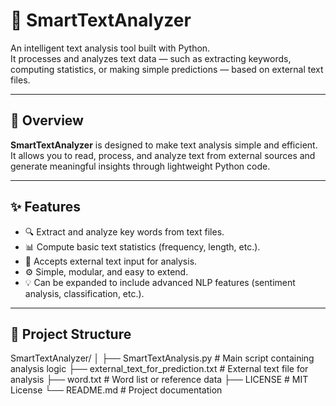 # 🧠 SmartTextAnalyzer

An intelligent text analysis tool built with Python.  
It processes and analyzes text data — such as extracting keywords, computing statistics, or making simple predictions — based on external text files.

---

## 🚀 Overview
**SmartTextAnalyzer** is designed to make text analysis simple and efficient.  
It allows you to read, process, and analyze text from external sources and generate meaningful insights through lightweight Python code.

---

## ✨ Features
- 🔍 Extract and analyze key words from text files.  
- 📊 Compute basic text statistics (frequency, length, etc.).  
- 🧩 Accepts external text input for analysis.  
- ⚙️ Simple, modular, and easy to extend.  
- 💡 Can be expanded to include advanced NLP features (sentiment analysis, classification, etc.).

---

## 🧩 Project Structure

SmartTextAnalyzer/
│
├── SmartTextAnalysis.py # Main script containing analysis logic
├── external_text_for_prediction.txt # External text file for analysis
├── word.txt # Word list or reference data
├── LICENSE # MIT License
└── README.md # Project documentation
